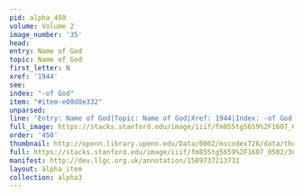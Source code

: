 ```yaml
---
pid: alpha_450
volume: Volume 2
image_number: '35'
head: 
entry: Name of God
topic: Name of God
first_letter: N
xref: '1944'
see: 
index: "-of God"
item: "#item-e00d8e332"
unparsed: 
line: 'Entry: Name of God|Topic: Name of God|Xref: 1944|Index: -of God|#item-e00d8e332'
full_image: https://stacks.stanford.edu/image/iiif/fm855tg5659%2F1607_0502/full/full/0/default.jpg
order: '450'
thumbnail: http://openn.library.upenn.edu/Data/0002/mscodex726/data/thumb/1607_0502_thumb.jpg
full: https://stacks.stanford.edu/image/iiif/fm855tg5659%2F1607_0502/307,1398,3047,468/full/0/default.jpg
manifest: http://dev.llgc.org.uk/annotation/1509737213731
layout: alpha_item
collection: alpha3
---
```

